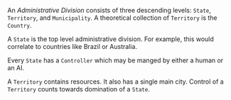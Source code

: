 An _Administrative Division_ consists of three descending levels: `State`, `Territory`, and `Municipality`. A theoretical collection of `Territory` is the `Country`.

A `State` is the top level administrative division. For example, this would correlate to countries like Brazil or Australia.

Every `State` has a `Controller` which may be manged by either a human or an AI.

A `Territory` contains resources. It also has a single main city. Control of a `Territory` counts towards domination of a `State`.